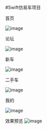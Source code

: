 #Swift仿易车项目

首页

![image](https://github.com/SeekForSunny/YiChe/blob/master/preview/pre_1.jpg)

论坛

![image](https://github.com/SeekForSunny/YiChe/blob/master/preview/pre_2.jpg)

新车

![image](https://github.com/SeekForSunny/YiChe/blob/master/preview/pre_3.jpg)

二手车

![image](https://github.com/SeekForSunny/YiChe/blob/master/preview/pre_4.jpg)

我的

![image](https://github.com/SeekForSunny/YiChe/blob/master/preview/pre_5.jpg)


效果预览
![image](https://github.com/SeekForSunny/YiChe/blob/master/preview/pre.gif)
